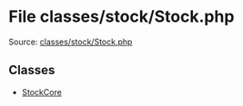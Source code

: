 File classes/stock/Stock.php
=========

Source: [classes/stock/Stock.php](https://github.com/PrestaShop/PrestaShop/blob/1.6.1.1/classes/stock/Stock.php)


Classes
-------

* [StockCore](class.StockCore.md)

